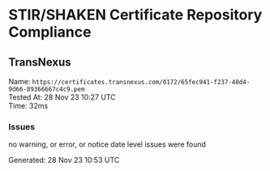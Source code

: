 # STIR/SHAKEN Certificate Repository Compliance

## TransNexus

Name: `https://certificates.transnexus.com/0172/65fec941-f237-48d4-9d66-89366667c4c9.pem`\
Tested At: 28 Nov 23 10:27 UTC\
Time: 32ms

### Issues

no warning, or error, or notice date level issues were found

Generated: 28 Nov 23 10:53 UTC